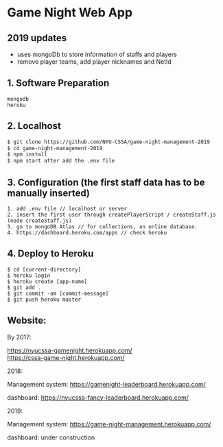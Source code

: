 # Game Night Web App

## 2019 updates

* uses mongoDb to store information of staffs and players
* remove player teams, add player nicknames and NetId

## 1. Software Preparation
```
mongodb
heroku
```

## 2. Localhost
```sh
$ git clone https://github.com/NYU-CSSA/game-night-management-2019
$ cd game-night-management-2019
$ npm install
$ npm start after add the .env file
```

## 3. Configuration (the first staff data has to be manually inserted)
```
1. add .env file // localhost or server
2. insert the first user through createPlayerScript / createStaff.js (node createStaff.js)
3. go to mongoDB Atlas // for collections, an online database.
4. https://dashboard.heroku.com/apps // check heroku
```


## 4. Deploy to Heroku
```
$ cd [current-directory]
$ heroku login
$ heroku create [app-name]
$ git add .
$ git commit -am [commit-message]
$ git push heroku master
```


## Website:
By 2017:

https://nyucssa-gamenight.herokuapp.com/  
https://cssa-game-night.herokuapp.com/

2018: 

Management system: 
https://gamenight-leaderboard.herokuapp.com/ 

dashboard: 
https://nyucssa-fancy-leaderboard.herokuapp.com/

2019:

Management system: 
https://game-night-management.herokuapp.com/

dashboard: 
under construction